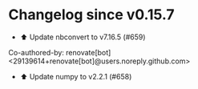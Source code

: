 # Changelog since v0.15.7
- ⬆️ Update nbconvert to v7.16.5 (#659)

Co-authored-by: renovate[bot] <29139614+renovate[bot]@users.noreply.github.com> 
- ⬆️ Update numpy to v2.2.1 (#658) 
